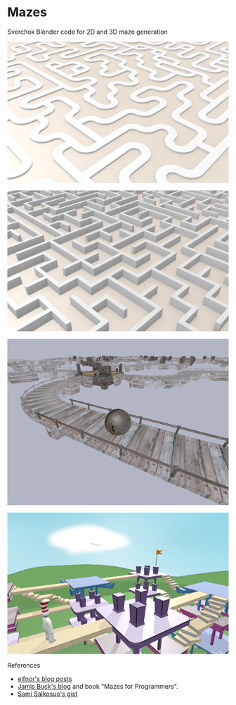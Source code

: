 # Mazes
Sverchok Blender code for 2D and 3D maze generation

![path maze](maze__2D_simple_path.png)

![wall maze](maze__2D_simple_wall.png)

![steely taws](steely_taws_screenshot.png)

![red maze blue maze](red_maze_blue_maze.png)

References
*  [elfnor's blog posts](http://elfnor.com/blender-2d-maze-generator.html)  
*  [Jamis Buck's blog](http://weblog.jamisbuck.org/2011/2/7/maze-generation-algorithm-recap) and book "Mazes for Programmers".  
*  [Sami Salkosuo's gist](https://gist.github.com/samisalkosuo/77bd95f605fc41dc7366)  
